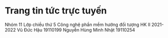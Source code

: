 # Trang tin tức trực tuyến

Nhóm 11 Lớp chiều thứ 5 Công nghệ phần mềm hướng đối tượng HK II 2021-2022
Vũ Đức Hậu 19110199
Nguyễn Hùng Minh Nhật 19110254



